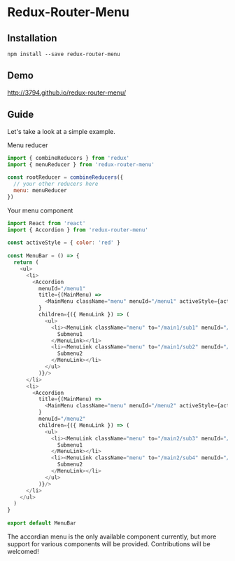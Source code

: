 # Redux-Router-Menu

## Installation

```
npm install --save redux-router-menu
```
## Demo

http://3794.github.io/redux-router-menu/

## Guide

Let's take a look at a simple example.


Menu reducer
```javascript
import { combineReducers } from 'redux'
import { menuReducer } from 'redux-router-menu'
  
const rootReducer = combineReducers({
  // your other reducers here
  menu: menuReducer
})

```

Your menu component
```js
import React from 'react'
import { Accordion } from 'redux-router-menu'
  
const activeStyle = { color: 'red' }
  
const MenuBar = () => {
  return (
    <ul>
      <li>
        <Accordion
          menuId="/menu1"
          title={(MainMenu) =>
            <MainMenu className="menu" menuId="/menu1" activeStyle={activeStyle}>Main Menu1</MainMenu>
          }
          children={({ MenuLink }) => (
            <ul>
              <li><MenuLink className="menu" to="/main1/sub1" menuId="/menu1" activeStyle={activeStyle}>
                Submenu1
              </MenuLink></li>
              <li><MenuLink className="menu" to="/main1/sub2" menuId="/menu1" activeStyle={activeStyle}>
                Submenu2
              </MenuLink></li>
            </ul>
          )}/>
      </li>
      <li>
        <Accordion
          title={(MainMenu) =>
            <MainMenu className="menu" menuId="/menu2" activeStyle={activeStyle}>Main Menu2</MainMenu>
          }
          menuId="/menu2"
          children={({ MenuLink }) => (
            <ul>
              <li><MenuLink className="menu" to="/main2/sub3" menuId="/menu2" activeStyle={activeStyle}>
                Submenu1
              </MenuLink></li>
              <li><MenuLink className="menu" to="/main2/sub4" menuId="/menu2" activeStyle={activeStyle}>
                Submenu2
              </MenuLink></li>
            </ul>
          )}/>
      </li>
    </ul>
  )
}
  
export default MenuBar

```

The accordian menu is the only available component currently, but more support for various components will be provided. Contributions will be welcomed!